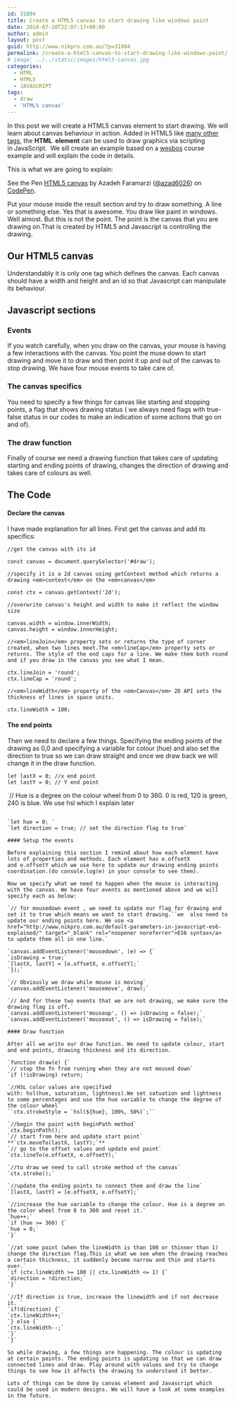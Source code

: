 ```yaml
---
id: 31884
title: Create a HTML5 canvas to start drawing like windows paint
date: 2018-07-20T22:07:17+00:00
author: admin
layout: post
guid: http://www.nikpro.com.au/?p=31884
permalink: /create-a-html5-canvas-to-start-drawing-like-windows-paint/
# image: ../../static/images/html5-canvas.jpg
categories:
  - HTML
  - HTML5
  - JAVASCRIPT
tags:
  - draw
  - 'HTML% canvas'
---
```

In this post we will create a HTML5 canvas element to start drawing. We will learn about canvas behaviour in action. Added in HTML5 like [many other tags](http://www.nikpro.com.au/html5-semantic-tags-and-where-to-use-them/), the **HTML <a style="text-decoration: none; color: #3f87a6; margin: 0px; padding: 0px; border: 0px;" title="Use the HTML <canvas> element with either the canvas scripting API or the WebGL API to draw graphics and animations." href="https://developer.mozilla.org/en-US/docs/Web/HTML/Element/canvas"><code><canvas></code></a> element** can be used to draw graphics via scripting in JavaScript.  We sill create an example based on a <a href="http://www.wesbos.com" target="_blank" rel="noopener noreferrer">wesbos</a> course example and will explain the code in details. 

This is what we are going to explain:

<p class="codepen" data-height="400" data-theme-id="0" data-slug-hash="qyqwNd" data-default-tab="js,result" data-user="azad6026" data-embed-version="2" data-pen-title="HTML5 canvas">
  See the Pen <a href="https://codepen.io/azad6026/pen/qyqwNd/">HTML5 canvas</a> by Azadeh Faramarzi (<a href="https://codepen.io/azad6026">@azad6026</a>) on <a href="https://codepen.io">CodePen</a>.
</p>



Put your mouse inside the result section and try to draw something. A line or something else. Yes that is awesome. You draw like paint in windows. Well almost. But this is not the point. The point is the canvas that you are drawing on.That is created by HTML5 and Javascript is controlling the drawing.

## Our HTML5 canvas

Understandably it is only one tag which defines the canvas. Each canvas should have a width and height and an id so that Javascript can manipulate its behaviour.

## Javascript sections

### Events

If you watch carefully, when you draw on the canvas, your mouse is having a few interactions with the canvas. You point the muse down to start drawing and move it to draw and then point it up and out of the canvas to stop drawing. We have four mouse events to take care of.

### The canvas specifics

You need to specify a few things for canvas like starting and stopping points, a flag that shows drawing status ( we always need flags with true-false status in our codes to make an indication of some actions that go on and of).

### The draw function

Finally of course we need a drawing function that takes care of updating starting and ending points of drawing, changes the direction of drawing and takes care of colours as well.

## The Code

#### Declare the canvas

I have made explanation for all lines. First get the canvas and add its specifics:

`//get the canvas with its id`

`const canvas = document.querySelector('#draw');`

`//specify it is a 2d canvas using getContext method which returns a drawing <em>context</em> on the <em>canvas</em>`

`const ctx = canvas.getContext('2d');`

`//overwrite canvas's height and width to make it reflect the window size`

`canvas.width = window.innerWidth;`  
`canvas.height = window.innerHeight;`

`//<em>lineJoin</em> property sets or returns the type of corner created, when two lines meet.The <em>lineCap</em> property sets or returns. The style of the end caps for a line. We make them both round and if you draw in the canvas you see what I mean.`

`ctx.lineJoin = 'round';`  
`ctx.lineCap = 'round';`

`//<em>lineWidth</em> property of the <em>Canvas</em> 2D API sets the thickness of lines in space units. `

`ctx.lineWidth = 100;`

#### The end points

Then we need to declare a few things. Specifying the ending points of the drawing as 0,0 and specifying a variable for colour (hue) and also set the direction to true so we can draw straight and once we draw back we will change it in the draw function.

`let lastX = 0; //x end point`  
`let lastY = 0; // Y end point`

`// Hue is a degree on the colour wheel from 0 to 360. 0 is red, 120 is green, 240 is blue. We use hsl which I explain later
```
  
`let hue = 0; `  
`let direction = true; // set the direction flag to true`

#### Setup the events

Before explaining this section I remind about how each element have lots of properties and methods. Each element has e.offsetX and e.offsetY which we use here to update our drawing ending points coordination.(do console.log(e) in your console to see them).

Now we specify what we need to happen when the mouse is interacting with the canvas. We have four events as mentioned above and we will specify each as below:

`// for mousedown event , we need to update our flag for drawing and set it to true which means we want to start drawing.``we  also need to update our ending points here. We use <a href="http://www.nikpro.com.au/default-parameters-in-javascript-es6-explained/" target="_blank" rel="noopener noreferrer">ES6 syntax</a> to update them all in one line.`

`canvas.addEventListener('mousedown', (e) => {`  
`isDrawing = true;`  
`[lastX, lastY] = [e.offsetX, e.offsetY];`  
`});`

`// Obviously we draw while mouse is moving`  
`canvas.addEventListener('mousemove', draw);`

`// And for these two events that we are not drawing, we make sure the drawing flag is off.`  
`canvas.addEventListener('mouseup', () => isDrawing = false);`  
`canvas.addEventListener('mouseout', () => isDrawing = false);`

#### Draw function

After all we write our draw function. We need to update colour, start and end points, drawing thickness and its direction.

`function draw(e) {`  
`// stop the fn from running when they are not moused down`  
`if (!isDrawing) return; `

`//HSL color values are specified with: hsl(hue, saturation, lightness).We set satuation and lightness to some percentages and use the hue variable to change the degree of the colour wheel`  
``ctx.strokeStyle = `hsl(${hue}, 100%, 50%)`;``

`//begin the paint with beginPath method`  
`ctx.beginPath();`  
`// start from here and update start point`  
**`ctx.moveTo(lastX, lastY);`**  
`// go to the offset values and update end point`  
`ctx.lineTo(e.offsetX, e.offsetY);`

`//to draw we need to call stroke method of the canvas`  
`ctx.stroke();`

`//update the ending points to connect them and draw the line`  
`[lastX, lastY] = [e.offsetX, e.offsetY];`

`//increase the hue variable to change the colour. Hue is a degree on the color wheel from 0 to 360 and reset it.`  
`hue++;`  
`if (hue >= 360) {`  
`hue = 0;`  
`}`

`//at some point (when the lineWidth is than 100 or thinner than 1) change the direction flag.This is what we see when the drawing reaches a certain thickness, it suddenly become narrow and thin and starts over.`  
`if (ctx.lineWidth >= 100 || ctx.lineWidth <= 1) {`  
`direction = !direction;`  
`}`

`//If direction is true, increase the linewidth and if not decrease it. `  
`if(direction) {`  
`ctx.lineWidth++;`  
`} else {`  
`ctx.lineWidth--;`  
`}`  
`}`

So while drawing, a few things are happening. The colour is updating at certain points. The ending points is updating so that we can draw connected lines and draw. Play around with values and try to change things to see how it affects the drawing to understand it better.

Lots of things can be done by canvas element and Javascript which could be used in modern designs. We will have a look at some examples in the future.